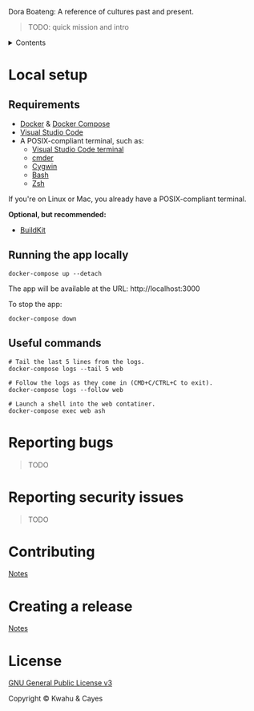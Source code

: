 Dora Boateng: A reference of cultures past and present.

>TODO: quick mission and intro

<details>
    <summary>Contents</summary>

- [Local setup](#local-setup)
    - [Requirements](#requirements)
    - [Running the app locally](#running-the-app-locally)
    - [Useful commands](#useful-commands)
- [Reporting Bugs](#reporting-bugs)
- [Reporting Security Issues](#reporting-security-issues)
- [Contributing](https://github.com/kwcay/boateng-web/blob/stable/docs/contributing.md)
- [Creating a release](https://github.com/kwcay/boateng-web/blob/stable/docs/releasing.md)
- [License](#license)
</details>

# Local setup

## Requirements

- [Docker](https://www.docker.com) & [Docker Compose](https://docs.docker.com/compose/install)
- [Visual Studio Code](https://code.visualstudio.com)
- A POSIX-compliant terminal, such as:
    - [Visual Studio Code terminal](https://code.visualstudio.com/docs/editor/integrated-terminal)
    - [cmder](https://cmder.net)
    - [Cygwin](https://www.cygwin.com)
    - [Bash](https://www.gnu.org/software/bash)
    - [Zsh](https://www.zsh.org)

If you're on Linux or Mac, you already have a POSIX-compliant terminal.

**Optional, but recommended:**

- [BuildKit](https://docs.docker.com/develop/develop-images/build_enhancements)

## Running the app locally

```shell
docker-compose up --detach
```

The app will be available at the URL: http://localhost:3000

To stop the app:

```shell
docker-compose down
```

## Useful commands

```shell
# Tail the last 5 lines from the logs.
docker-compose logs --tail 5 web

# Follow the logs as they come in (CMD+C/CTRL+C to exit).
docker-compose logs --follow web

# Launch a shell into the web contatiner.
docker-compose exec web ash
```

# Reporting bugs

>TODO

# Reporting security issues

>TODO

# Contributing

[Notes](https://github.com/kwcay/boateng-web/blob/stable/docs/contributing.md)

# Creating a release

[Notes](https://github.com/kwcay/boateng-web/blob/stable/docs/releasing.md)

# License

[GNU General Public License v3](https://github.com/kwcay/boateng-web/blob/stable/LICENSE)

Copyright © Kwahu & Cayes
